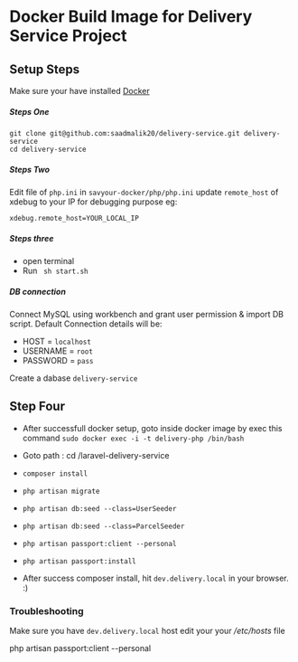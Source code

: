 # Docker Build Image for Delivery Service Project

## Setup Steps

Make sure your have installed [Docker](https://docs.docker.com/get-docker/) 

##### Steps One

```ssh
git clone git@github.com:saadmalik20/delivery-service.git delivery-service
cd delivery-service
```
##### Steps Two

Edit file of `php.ini` in `savyour-docker/php/php.ini` update `remote_host` of xdebug to your IP for debugging purpose eg:
```
xdebug.remote_host=YOUR_LOCAL_IP
```

##### Steps three

- open terminal
- Run ` sh start.sh`

##### DB connection
Connect MySQL using workbench and grant user permission & import DB script. Default Connection details will be:

  - HOST = `localhost`
  - USERNAME = `root`
  - PASSWORD = `pass`
  
Create a dabase `delivery-service`

## Step Four

- After successfull docker setup, goto inside docker image by exec this command `sudo docker exec -i -t delivery-php /bin/bash`
- Goto path : cd /laravel-delivery-service
- `composer install`
- `php artisan migrate`
- `php artisan db:seed --class=UserSeeder`
- `php artisan db:seed --class=ParcelSeeder`
- `php artisan passport:client --personal`
- `php artisan passport:install`

- After success composer install, hit `dev.delivery.local` in your browser. :)

### Troubleshooting

Make sure you have `dev.delivery.local` host edit your your */etc/hosts* file

php artisan passport:client --personal
